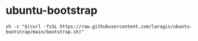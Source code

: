 # ubuntu-bootstrap

```shell
sh -c "$(curl -fsSL https://raw.githubusercontent.com/laragis/ubuntu-bootstrap/main/bootstrap.sh)"
```

